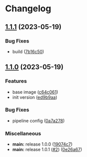 # Changelog

## [1.1.1](https://github.com/livenessprobe/php-base-image/compare/v1.1.0...v1.1.1) (2023-05-19)


### Bug Fixes

* build ([7b16c50](https://github.com/livenessprobe/php-base-image/commit/7b16c502ee9d596a46afe490619d4d35bba05609))

## [1.1.0](https://github.com/livenessprobe/php-base-image/compare/v1.0.1...v1.1.0) (2023-05-19)


### Features

* base image ([c64c061](https://github.com/livenessprobe/php-base-image/commit/c64c061d34fd297291f2d81307b9a0a80b426c6e))
* init version ([ed9b9aa](https://github.com/livenessprobe/php-base-image/commit/ed9b9aa1f43b0520a5583e24b951d7ae9ab34daa))


### Bug Fixes

* pipeline config ([0a7a278](https://github.com/livenessprobe/php-base-image/commit/0a7a2782782139ec7dcd32df0c7f9e521bd333e0))


### Miscellaneous

* **main:** release 1.0.0 ([19074c7](https://github.com/livenessprobe/php-base-image/commit/19074c72777f28910c4418275155e455e0948927))
* **main:** release 1.0.1 ([#2](https://github.com/livenessprobe/php-base-image/issues/2)) ([0e26a67](https://github.com/livenessprobe/php-base-image/commit/0e26a678126f7d02ab376446a0126c856692d905))
